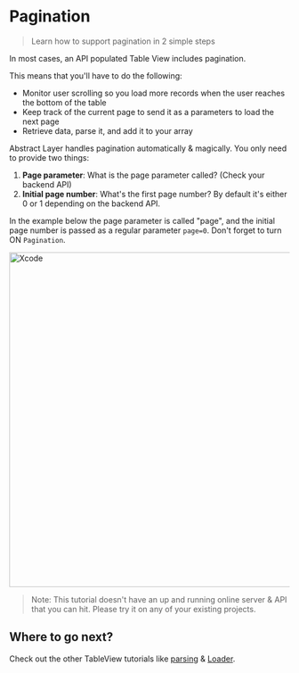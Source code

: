 # Pagination

> Learn how to support pagination in 2 simple steps

In most cases, an API populated Table View includes pagination.

This means that you'll have to do the following:

* Monitor user scrolling so you load more records when the user reaches the bottom of the table
* Keep track of the current page to send it as a parameters to load the next page
* Retrieve data, parse it, and add it to your array

Abstract Layer handles pagination automatically & magically. You only need to provide two things:

1. **Page parameter**: What is the page parameter called? (Check your backend API)
2. **Initial page number**: What's the first page number? By default it's either 0 or 1 depending on the backend API.

In the example below the page parameter is called "page", and the initial page number is passed as a regular parameter `page=0`.
Don't forget to turn ON `Pagination`.

<img width="600" alt="Xcode" src="../menu/table-view/attachments/table-view-pagination.png">

> Note: This tutorial doesn't have an up and running online server & API that you can hit. Please try it on any of your existing projects.

## Where to go next?
Check out the other TableView tutorials like [parsing](/menu/table-view/parsing) & [Loader](/menu/table-view/loader).